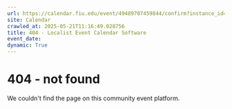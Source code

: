 ```yaml
---
url: https://calendar.fiu.edu/event/49489707459844/confirm?instance_id=49489707481360&return=https%3A%2F%2Fcalendar.fiu.edu%2Fcalendar%3Fevent_types%255B%255D%3D36918157286658
site: Calendar
crawled_at: 2025-05-21T11:16:49.028756
title: 404 - Localist Event Calendar Software
event_date: 
dynamic: True
---
```


# 404 - not found
We couldn't find the page on this community event platform.
